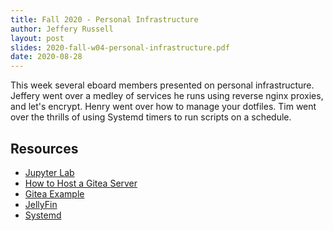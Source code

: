 ```yaml
---
title: Fall 2020 - Personal Infrastructure
author: Jeffery Russell
layout: post
slides: 2020-fall-w04-personal-infrastructure.pdf
date: 2020-08-28
---
```


This week several eboard members presented on personal infrastructure.
Jeffery went over a medley of services he runs using reverse nginx proxies, and let's encrypt.
Henry went over how to manage your dotfiles.
Tim went over the thrills of using Systemd timers to run scripts on a schedule.

## Resources

- [Jupyter Lab](https://jrtechs.net/open-source/jupyter-will-change-your-life)
- [How to Host a Gitea Server](https://jrtechs.net/open-source/hosting-your-own-gitea-server)
- [Gitea Example](https://git.jrtechs.net/jrtechs)
- [JellyFin](https://jellyfin.org/)
- [Systemd](https://wiki.archlinux.org/index.php/Systemd)

